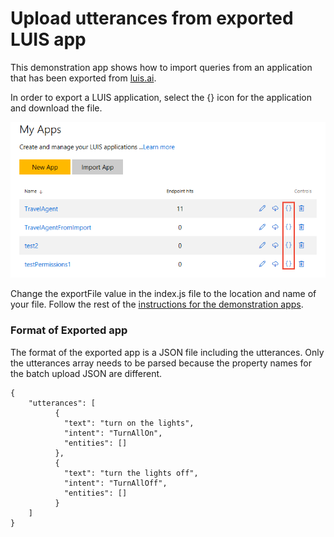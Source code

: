 # Upload utterances from exported LUIS app
This demonstration app shows how to import queries from an application that has been exported from [luis.ai](http://www.luis.ai).

In order to export a LUIS application, select the {} icon for the application and download the file. 

![Export icon button on luis.ai](./media/export-app-data.png)

Change the exportFile value in the index.js file to the location and name of your file. Follow the rest of the [instructions for the demonstration apps](../README.md).

### Format of Exported app
The format of the exported app is a JSON file including the utterances. Only the utterances array needs to be parsed because the property names for the batch upload JSON are different.

````
{
    "utterances": [
          {
            "text": "turn on the lights",
            "intent": "TurnAllOn",
            "entities": []
          },
          {
            "text": "turn the lights off",
            "intent": "TurnAllOff",
            "entities": []
          }
    ]
}
````
